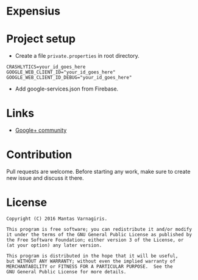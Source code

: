 # Expensius
# Project setup
- Create a file `private.properties` in root directory.

```
CRASHLYTICS=your_id_goes_here
GOOGLE_WEB_CLIENT_ID="your_id_goes_here"
GOOGLE_WEB_CLIENT_ID_DEBUG="your_id_goes_here"
```
- Add google-services.json from Firebase.

# Links
- [Google+ community](https://plus.google.com/communities/101485799420505987783)

# Contribution
Pull requests are welcome. Before starting any work, make sure to create new issue and discuss it there.

# License
```
Copyright (C) 2016 Mantas Varnagiris.
 
This program is free software; you can redistribute it and/or modify
it under the terms of the GNU General Public License as published by
the Free Software Foundation; either version 3 of the License, or
(at your option) any later version.

This program is distributed in the hope that it will be useful,
but WITHOUT ANY WARRANTY; without even the implied warranty of
MERCHANTABILITY or FITNESS FOR A PARTICULAR PURPOSE.  See the
GNU General Public License for more details.
```
